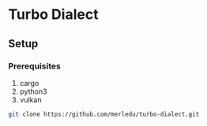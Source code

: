 # Turbo Dialect

## Setup
### Prerequisites
1. cargo
2. python3
3. vulkan

```zsh
git clone https://github.com/merledu/turbo-dialect.git
```


